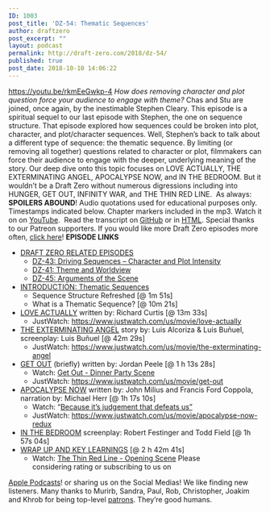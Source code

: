 ```yaml
---
ID: 1003
post_title: 'DZ-54: Thematic Sequences'
author: draftzero
post_excerpt: ""
layout: podcast
permalink: http://draft-zero.com/2018/dz-54/
published: true
post_date: 2018-10-10 14:06:22
---
```

https://youtu.be/rkmEeGwkp-4 *How does removing character and plot question force your audience to engage with theme?* Chas and Stu are joined, once again, by the inestimable Stephen Cleary. This episode is a spiritual sequel to our last episode with Stephen, the one on sequence structure. That episode explored how sequences could be broken into plot, character, and plot/character sequences. Well, Stephen’s back to talk about a different type of sequence: the thematic sequence. By limiting (or removing all together) questions related to character or plot, filmmakers can force their audience to engage with the deeper, underlying meaning of the story. Our deep dive onto this topic focuses on LOVE ACTUALLY, THE EXTERMINATING ANGEL, APOCALYPSE NOW, and IN THE BEDROOM. But it wouldn’t be a Draft Zero without numerous digressions including into HUNGER, GET OUT, INFINITY WAR, and THE THIN RED LINE.<span class="Apple-converted-space"> </span> As always: **SPOILERS ABOUND**! Audio quotations used for educational purposes only. Timestamps indicated below. Chapter markers included in the mp3. Watch it on on [YouTube][1].<span class="Apple-converted-space"> </span> Read the transcript on [GitHub][2] or in [HTML][3]. Special thanks to our Patreon supporters. If you would like more Draft Zero episodes more often, [click here][4]! **EPISODE LINKS** 
*   <span style="text-decoration: underline;">DRAFT ZERO RELATED EPISODES</span> 
    *   [DZ-43: Driving Sequences – Character and Plot Intensity][5]
    *   [DZ-41: Theme and Worldview][6]
    *   [DZ-45: Arguments of the Scene ][7]
*   <span style="text-decoration: underline;">INTRODUCTION: Thematic Sequences</span> 
    *   Sequence Structure Refreshed [@ 1m 51s]
    *   What is a Thematic Sequence? [@ 10m 21s]
*   <span style="text-decoration: underline;">LOVE ACTUALLY</span> written by: Richard Curtis [@ 13m 33s] 
    *   JustWatch: <https://www.justwatch.com/us/movie/love-actually>
*   <span style="text-decoration: underline;">THE EXTERMINATING ANGEL</span> story by: Luis Alcoriza & Luis Buñuel, screenplay: Luis Buñuel [@ 42m 29s] 
    *   JustWatch: <https://www.justwatch.com/us/movie/the-exterminating-angel>
*   <span style="text-decoration: underline;">GET OUT</span> (briefly) written by: Jordan Peele [@ 1 h 13s 28s] 
    *   Watch: [Get Out - Dinner Party Scene][8]
    *   JustWatch: <https://www.justwatch.com/us/movie/get-out>
*   <span style="text-decoration: underline;">APOCALYPSE NOW</span> written by: John Milius and Francis Ford Coppola, narration by: Michael Herr [@ 1h 17s 10s] 
    *   Watch: “[Because it’s judgement that defeats us”][9]
    *   JustWatch: <https://www.justwatch.com/us/movie/apocalypse-now-redux>
*   <span style="text-decoration: underline;">IN THE BEDROOM</span> screenplay: Robert Festinger and Todd Field [@ 1h 57s 04s]
*   <span style="text-decoration: underline;">WRAP UP AND KEY LEARNINGS</span> [@ 2 h 42m 41s] 
    *   Watch: [The Thin Red Line - Opening Scene][10] Please considering rating or subscribing to us on 

[Apple Podcasts][11]! or sharing us on the Social Medias! We like finding new listeners. Many thanks to Murirb, Sandra, Paul, Rob, Christopher, Joakim and Khrob for being top-level [patrons][4]. They’re good humans.

 [1]: https://youtu.be/rkmEeGwkp-4
 [2]: https://github.com/Draft-Zero-Podcast/dz-transcripts
 [3]: http://draft-zero.com/transcripts/
 [4]: https://www.patreon.com/draftzero
 [5]: http://draft-zero.com/2017/dz-43/
 [6]: http://draft-zero.com/2017/dz-41/
 [7]: http://draft-zero.com/2017/dz-45/
 [8]: https://www.youtube.com/watch?v=Nma-y59bV5A
 [9]: https://www.youtube.com/watch?v=COZPAa817xY
 [10]: https://youtu.be/lW0tbvYamQ0
 [11]: https://itunes.apple.com/au/podcast/draft-zero-a-screenwriting-podcast/id847126598?mt=2